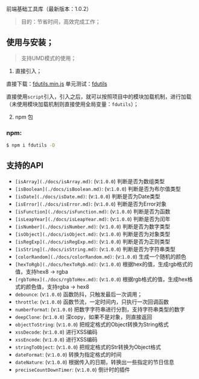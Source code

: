
前端基础工具库（最新版本：1.0.2）

> 目的：节省时间，高效完成工作；

## 使用与安装；

> 支持UMD模式的使用；

1. 直接引入；

直接下载：[fdutils.min.js](https://github.com/zhangyunling/fdutils/blob/master/dist/fdutils.min.js)
单元测试：[fdutils](http://www.zhangyunling.com/study/fdutils/)

直接使用`script`引入，引入之后，就可以按照项目中的模块加载机制，进行加载（未使用模块加载机制则直接使用全局变量：`fdutils`）；

2. npm 包

### npm:
``` bash
$ npm i fdutils -D
```

## 支持的API


- `[isArray](./docs/isArray.md)`: (v:`1.0.0`) 判断是否为数组类型
- `[isBoolean](./docs/isBoolean.md)`: (v:`1.0.0`) 判断是否为布尔值类型
- `[isDate](./docs/isDate.md)`: (v:`1.0.0`) 判断是否为Date类型
- `[isError](./docs/isError.md)`: (v:`1.0.0`) 判断是否为Error对象
- `[isFunction](./docs/isFunction.md)`: (v:`1.0.0`) 判断是否为函数
- `[isLeapYear](./docs/isLeapYear.md)`: (v:`1.0.0`) 判断是否为闰年
- `[isNumber](./docs/isNumber.md)`: (v:`1.0.0`) 判断是否为数字类型
- `[isObject](./docs/isObject.md)`: (v:`1.0.0`) 判断是否为对象类型
- `[isRegExp](./docs/isRegExp.md)`: (v:`1.0.0`) 判断是否为正则类型
- `[isString](./docs/isString.md)`: (v:`1.0.0`) 判断是否为字符串类型
- `[colorRandom](./docs/colorRandom.md)`: (v:`1.0.0`) 生成一个随机的颜色
- `[hexToRgb](./docs/hexToRgb.md)`: (v:`1.0.0`) 根据hex的值，生成rgb格式的值，支持hex8 -> rgba
- `[rgbToHex](./docs/rgbToHex.md)`: (v:`1.0.0`) 根据rgb格式的值，生成hex格式的颜色值，支持rgba -> hex8
- `debounce`: (v:`1.0.0`) 函数防抖，只触发最后一次调用；
- `throttle`: (v:`1.0.0`) 函数节流，一定时间内，只执行一次回调函数
- `numberFormat`: (v:`1.0.0`) 把数字字符串进行分割，支持字符串类型的数字
- `deepClone`: (v:`1.0.0`) 深copy，如果不是对象，则直接返回
- `objectToString`: (v:`1.0.0`) 把规定格式的Object转换为String格式
- `xssDecode`: (v:`1.0.0`) 进行XSS编码
- `xssEncode`: (v:`1.0.0`) 进行XSS编码
- `stringToObject`: (v:`1.0.0`) 把规定格式的Str转换为Object格式
- `dateFormat`: (v:`1.0.0`) 转换为指定格式的时间
- `dateNature`: (v:`1.0.0`) 根据传入的日期，转换出一些指定的节日信息
- `preciseCountDownTimer`: (v:`1.0.0`) 倒计时的插件


